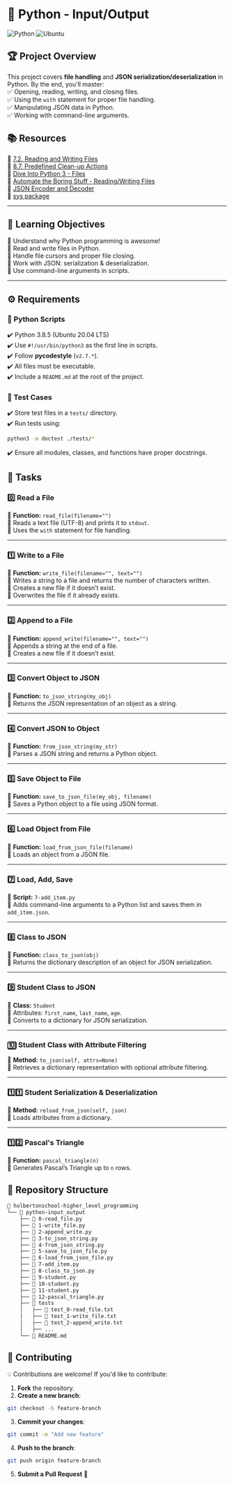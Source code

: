 # 📂 Python - Input/Output

![Python](https://img.shields.io/badge/Python-3.8.5-blue) ![Ubuntu](https://img.shields.io/badge/Ubuntu-20.04-orange)

## 🏆 Project Overview  

This project covers **file handling** and **JSON serialization/deserialization** in Python. By the end, you'll master:  
✅ Opening, reading, writing, and closing files.  
✅ Using the `with` statement for proper file handling.  
✅ Manipulating JSON data in Python.  
✅ Working with command-line arguments.  

## 📚 Resources  

🔗 [7.2. Reading and Writing Files](https://docs.python.org/3/tutorial/inputoutput.html#reading-and-writing-files)  
🔗 [8.7. Predefined Clean-up Actions](https://docs.python.org/3/tutorial/errors.html#predefined-clean-up-actions)  
🔗 [Dive Into Python 3 - Files](https://diveintopython3.net/files.html)  
🔗 [Automate the Boring Stuff - Reading/Writing Files](https://automatetheboringstuff.com/)  
🔗 [JSON Encoder and Decoder](https://docs.python.org/3/library/json.html)  
🔗 [sys package](https://docs.python.org/3/library/sys.html)  

---

## 🎯 Learning Objectives  

🔹 Understand why Python programming is awesome!  
🔹 Read and write files in Python.  
🔹 Handle file cursors and proper file closing.  
🔹 Work with JSON: serialization & deserialization.  
🔹 Use command-line arguments in scripts.  

---

## ⚙️ Requirements  

### 🐍 Python Scripts  
✔️ Python 3.8.5 (Ubuntu 20.04 LTS)  
✔️ Use `#!/usr/bin/python3` as the first line in scripts.  
✔️ Follow **pycodestyle** (`v2.7.*`).  
✔️ All files must be executable.  
✔️ Include a `README.md` at the root of the project.  

### 📝 Test Cases  
✔️ Store test files in a `tests/` directory.  
✔️ Run tests using:  
```sh
python3 -m doctest ./tests/*
```
✔️ Ensure all modules, classes, and functions have proper docstrings.

## 🚀 Tasks

### 0️⃣ Read a File

📜 **Function:** `read_file(filename="")`  
🔹 Reads a text file (UTF-8) and prints it to `stdout`.  
🔹 Uses the `with` statement for file handling.

----------

### 1️⃣ Write to a File

📜 **Function:** `write_file(filename="", text="")`  
🔹 Writes a string to a file and returns the number of characters written.  
🔹 Creates a new file if it doesn’t exist.  
🔹 Overwrites the file if it already exists.

----------

### 2️⃣ Append to a File

📜 **Function:** `append_write(filename="", text="")`  
🔹 Appends a string at the end of a file.  
🔹 Creates a new file if it doesn’t exist.

----------

### 3️⃣ Convert Object to JSON

📜 **Function:** `to_json_string(my_obj)`  
🔹 Returns the JSON representation of an object as a string.

----------

### 4️⃣ Convert JSON to Object

📜 **Function:** `from_json_string(my_str)`  
🔹 Parses a JSON string and returns a Python object.

----------

### 5️⃣ Save Object to File

📜 **Function:** `save_to_json_file(my_obj, filename)`  
🔹 Saves a Python object to a file using JSON format.

----------

### 6️⃣ Load Object from File

📜 **Function:** `load_from_json_file(filename)`  
🔹 Loads an object from a JSON file.

----------

### 7️⃣ Load, Add, Save

📜 **Script:** `7-add_item.py`  
🔹 Adds command-line arguments to a Python list and saves them in `add_item.json`.

----------

### 8️⃣ Class to JSON

📜 **Function:** `class_to_json(obj)`  
🔹 Returns the dictionary description of an object for JSON serialization.

----------

### 9️⃣ Student Class to JSON

📜 **Class:** `Student`  
🔹 Attributes: `first_name`, `last_name`, `age`.  
🔹 Converts to a dictionary for JSON serialization.

----------

### 🔟 Student Class with Attribute Filtering

📜 **Method:** `to_json(self, attrs=None)`  
🔹 Retrieves a dictionary representation with optional attribute filtering.

----------

### 1️⃣1️⃣ Student Serialization & Deserialization

📜 **Method:** `reload_from_json(self, json)`  
🔹 Loads attributes from a dictionary.

----------

### 1️⃣2️⃣ Pascal's Triangle

📜 **Function:** `pascal_triangle(n)`  
🔹 Generates Pascal’s Triangle up to `n` rows.

## 📁 Repository Structure

```sh
📂 holbertonschool-higher_level_programming
└── 📂 python-input_output
    ├── 📄 0-read_file.py
    ├── 📄 1-write_file.py
    ├── 📄 2-append_write.py
    ├── 📄 3-to_json_string.py
    ├── 📄 4-from_json_string.py
    ├── 📄 5-save_to_json_file.py
    ├── 📄 6-load_from_json_file.py
    ├── 📄 7-add_item.py
    ├── 📄 8-class_to_json.py
    ├── 📄 9-student.py
    ├── 📄 10-student.py
    ├── 📄 11-student.py
    ├── 📄 12-pascal_triangle.py
    ├── 📂 tests
    │   ├── 📄 test_0-read_file.txt
    │   ├── 📄 test_1-write_file.txt
    │   ├── 📄 test_2-append_write.txt
    │   ├── ...
    └── 📄 README.md
```
## 🤝 Contributing

💡 Contributions are welcome! If you'd like to contribute:

1.  **Fork** the repository.
2.  **Create a new branch**:
```sh
git checkout -b feature-branch
```
3. **Commit your changes**:
```sh
git commit -m "Add new feature"
```
4. **Push to the branch**:
```sh
git push origin feature-branch
```
5. **Submit a Pull Request** 🚀